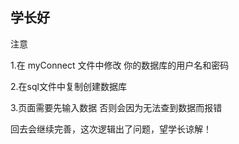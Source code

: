 ## 学长好

注意

1.在 myConnect 文件中修改 你的数据库的用户名和密码

2.在sql文件中复制创建数据库

3.页面需要先输入数据  否则会因为无法查到数据而报错  



回去会继续完善，这次逻辑出了问题，望学长谅解！

